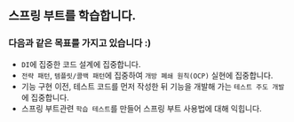 ## 스프링 부트를 학습합니다.

### 다음과 같은 목표를 가지고 있습니다 :)
- `DI`에 집중한 코드 설계에 집중합니다.
- `전략 패턴`, `템플릿/콜백 패턴`에 집중하여 `개방 폐쇄 원칙(OCP)` 실현에 집중합니다.
- 기능 구현 이전, 테스트 코드를 먼저 작성한 뒤 기능을 개발해 가는 `테스트 주도 개발`에 집중합니다.
- 스프링 부트관련 `학습 테스트`를 만들어 스프링 부트 사용법에 대해 익힙니다.
